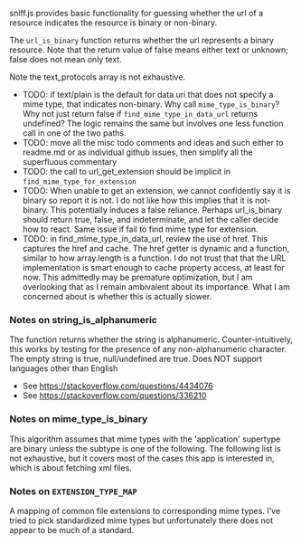 
sniff.js provides basic functionality for guessing whether the url of a resource indicates the resource is binary or non-binary.

The `url_is_binary` function returns whether the url represents a binary resource. Note that the return value of false means either text or unknown; false does not mean only text.

Note the text_protocols array is not exhaustive.


* TODO: if text/plain is the default for data uri that does not specify a mime type, that indicates non-binary. Why call `mime_type_is_binary`? Why not just return false if `find_mime_type_in_data_url` returns undefined? The logic remains the same but involves one less function call in one of the two paths.
* TODO: move all the misc todo comments and ideas and such either to readme.md or as individual github issues, then simplify all the superfluous commentary
* TODO: the call to url_get_extension should be implicit in `find_mime_type_for_extension`
* TODO: When unable to get an extension, we cannot confidently say it is binary so report it is not. I do not like how this implies that it is not-binary. This potentially induces a false reliance. Perhaps url_is_binary should return true, false, and indeterminate, and let the caller decide how to react. Same issue if fail to find mime type for extension.
* TODO: in find_mime_type_in_data_url, review the use of href. This captures the href and cache. The href getter is dynamic and a function, similar to how array.length is a function. I do not trust that that the URL implementation is smart enough to cache property access, at least for now. This admittedly may be premature optimization, but I am overlooking that as I remain ambivalent about its importance. What I am concerned about is whether this is actually slower.

### Notes on string_is_alphanumeric

The function returns whether the string is alphanumeric. Counter-intuitively, this works by testing for the presence of any non-alphanumeric character. The empty string is true, null/undefined are true. Does NOT support languages other than English

* See https://stackoverflow.com/questions/4434076
* See https://stackoverflow.com/questions/336210

### Notes on mime_type_is_binary

This algorithm assumes that mime types with the 'application' supertype are binary unless the subtype is one of the following. The following list is not exhaustive, but it covers most of the cases this app is interested in, which is about fetching xml files.

### Notes on `EXTENSION_TYPE_MAP`

A mapping of common file extensions to corresponding mime types. I've tried to pick standardized mime types but unfortunately there does not appear to be much of a standard.
